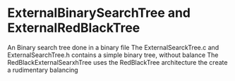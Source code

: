 # ExternalBinarySearchTree and ExternalRedBlackTree
An Binary search tree done in a binary file
The ExternalSearckTree.c and ExternalSearchTree.h contains a simple binary tree, without balance
The RedBlackExternalSearxhTree uses the RedBlackTree architecture the create a rudimentary balancing
